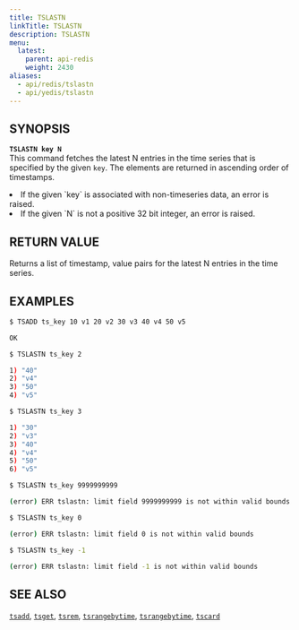 ```yaml
---
title: TSLASTN
linkTitle: TSLASTN
description: TSLASTN
menu:
  latest:
    parent: api-redis
    weight: 2430
aliases:
  - api/redis/tslastn
  - api/yedis/tslastn
---
```


## SYNOPSIS
<b>`TSLASTN key N`</b><br>
This command fetches the latest N entries in the time series that is specified by the given `key`.
The elements are returned in ascending order of timestamps.

<li>If the given `key` is associated with non-timeseries data, an error is raised.</li>
<li>If the given `N` is not a positive 32 bit integer, an error is raised.</li>

## RETURN VALUE
Returns a list of timestamp, value pairs for the latest N entries in the time series.

## EXAMPLES
```{.sh .copy .separator-dollar}
$ TSADD ts_key 10 v1 20 v2 30 v3 40 v4 50 v5
```
```sh
OK
```
```{.sh .copy .separator-dollar}
$ TSLASTN ts_key 2
```
```sh
1) "40"
2) "v4"
3) "50"
4) "v5"
```
```{.sh .copy .separator-dollar}
$ TSLASTN ts_key 3
```
```sh
1) "30"
2) "v3"
3) "40"
4) "v4"
5) "50"
6) "v5"
```
```{.sh .copy .separator-dollar}
$ TSLASTN ts_key 9999999999
```
```sh
(error) ERR tslastn: limit field 9999999999 is not within valid bounds
```
```{.sh .copy .separator-dollar}
$ TSLASTN ts_key 0
```
```sh
(error) ERR tslastn: limit field 0 is not within valid bounds
```
```{.sh .copy .separator-dollar}
$ TSLASTN ts_key -1
```
```sh
(error) ERR tslastn: limit field -1 is not within valid bounds
```

## SEE ALSO
[`tsadd`](../tsadd/), [`tsget`](../tsget/), [`tsrem`](../tsrem/),
[`tsrangebytime`](../tsrangebytime), [`tsrangebytime`](../tsrangebytime), [`tscard`](../tscard)
